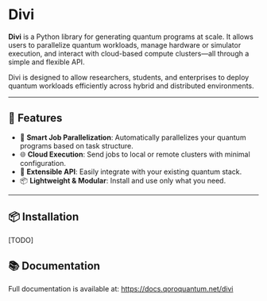# Divi

**Divi** is a Python library for generating quantum programs at scale. It allows users to parallelize quantum workloads, manage hardware or simulator execution, and interact with cloud-based compute clusters—all through a simple and flexible API.

Divi is designed to allow researchers, students, and enterprises to deploy quantum workloads efficiently across hybrid and distributed environments.

---

## 🚀 Features

- 🧠 **Smart Job Parallelization**: Automatically parallelizes your quantum programs based on task structure.
- 🌐 **Cloud Execution**: Send jobs to local or remote clusters with minimal configuration.
- 🔌 **Extensible API**: Easily integrate with your existing quantum stack.
- 📦 **Lightweight & Modular**: Install and use only what you need.

---

## 📦 Installation

[TODO]

## 📚 Documentation

Full documentation is available at: https://docs.qoroquantum.net/divi

